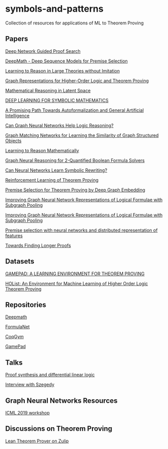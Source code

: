 # symbols-and-patterns
Collection of resources for applications of ML to Theorem Proving

## Papers
[Deep Network Guided Proof Search](https://arxiv.org/pdf/1701.06972.pdf)

[DeepMath - Deep Sequence Models for Premise Selection](https://arxiv.org/pdf/1606.04442.pdf)

[Learning to Reason in Large Theories without Imitation](https://arxiv.org/pdf/1905.10501.pdf)

[Graph Representations for Higher-Order Logic and Theorem Proving](https://arxiv.org/abs/1905.10006)

[Mathematical Reasoning in Latent Space](https://arxiv.org/pdf/1909.11851v1.pdf)

[DEEP LEARNING FOR SYMBOLIC MATHEMATICS](https://openreview.net/pdf?id=S1eZYeHFDS)

[A Promising Path Towards Autoformalization and General Artificial Intelligence](https://t.co/ENf4VX3LzP?amp=1)

[Can Graph Neural Networks Help Logic Reasoning?](https://arxiv.org/abs/1906.02111)

[Graph Matching Networks for Learning the Similarity of Graph Structured Objects](https://arxiv.org/abs/1904.12787v1)

[Learning to Reason Mathematically](https://graphreason.github.io/papers/26.pdf)

[Graph Neural Reasoning for 2-Quantified Boolean Formula Solvers](https://graphreason.github.io/papers/11.pdf)

[Can Neural Networks Learn Symbolic Rewriting?](https://graphreason.github.io/papers/40.pdf)

[Reinforcement Learning of Theorem Proving](https://papers.nips.cc/paper/8098-reinforcement-learning-of-theorem-proving)

[Premise Selection for Theorem Proving by Deep Graph Embedding](https://papers.nips.cc/paper/6871-premise-selection-for-theorem-proving-by-deep-graph-embedding.pdf)

[Improving Graph Neural Network Representations of Logical Formulae with Subgraph Pooling](https://arxiv.org/pdf/1911.06904.pdf)

 [Improving Graph Neural Network Representations of Logical Formulae with Subgraph Pooling
](https://arxiv.org/abs/1911.06904)
 
 [Premise selection with neural networks and distributed representation of features
](https://arxiv.org/abs/1807.10268)
 
 [Towards Finding Longer Proofs](https://arxiv.org/abs/1905.13100)
 
 
## Datasets

[GAMEPAD: A LEARNING ENVIRONMENT FOR THEOREM PROVING](https://openreview.net/pdf?id=r1xwKoR9Y7)

[HOList: An Environment for Machine Learning of Higher Order Logic Theorem Proving](http://proceedings.mlr.press/v97/bansal19a.html)

## Repositories
[Deepmath](https://github.com/tensorflow/deepmath)

[FormulaNet](https://github.com/princeton-vl/FormulaNet)

[CoqGym](https://github.com/princeton-vl/CoqGym)

[GamePad](https://github.com/ml4tp/gamepad)
## Talks
[Proof synthesis and differential linear logic](https://www.youtube.com/watch?v=IW4LjjAWrO4)

[Interview with Szegedy](https://www.youtube.com/watch?v=p_UXra-_ORQ&feature=youtu.be)


## Graph Neural Networks Resources
[ICML 2019 workshop](https://graphreason.github.io/schedule.html)


## Discussions on Theorem Proving
[Lean Theorem Prover on Zulip](https://leanprover-community.github.io/archive/113488general/41431AIandtheoremproving.html)



